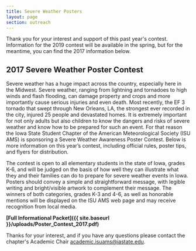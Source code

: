 ```yaml
---
title: Severe Weather Posters
layout: page
section: outreach
---
```


Thank you for your interest and support of this past year's contest. Information for the 2019 contest will be available in the spring, but for the meantime, you can find the 2017 information below.

## 2017 Severe Weather Poster Contest

Severe weather has a huge impact across the country, especially here in the Midwest. Severe weather, ranging from lightning and tornadoes to high winds and flash flooding, can damage property and crops and more importantly cause serious injuries and even death. Most recently, the EF 3 tornado that swept through New Orleans, LA, the strongest ever recorded in the city, injured 25 people and devastated homes. It is extremely important for not only adults but also children to know the dangers and risks of severe weather and know how to be prepared for such an event. For that reason the Iowa State Student Chapter of the American Meteorological Society (ISU AMS) is sponsoring a Severe Weather Awareness Poster Contest​. Below is more information on this year’s contest, including official rules, poster tips, and flyers for distribution. 

The contest is open to all elementary students in the state of Iowa, grades K-6, and will be judged on the basis of how well they can illustrate what they and their families can do to prepare for severe weather events in Iowa. Posters should convey a simple and straightforward message, with legible writing and bright/visible artwork to complement their message. The winners of both categories, grades K-3 and 4-6, as well as honorable mentions will be displayed on the ISU AMS web page and may receive recognition from local media.  

**[Full Informational Packet]({{ site.baseurl }}/uploads/Poster_Contest_2017.pdf)**

Thanks for your interest, and if you have any questions please contact the chapter's Academic Chair [academic.isuams@iastate.edu](mailto:academic.isuams@iastate.edu).
